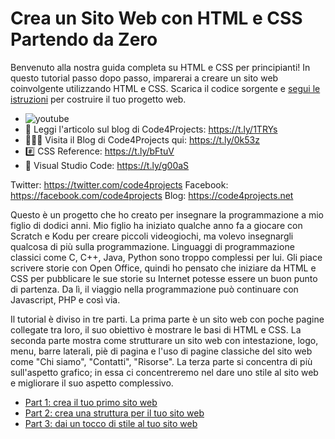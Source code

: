 # Crea un Sito Web con HTML e CSS Partendo da Zero

Benvenuto alla nostra guida completa su HTML e CSS per principianti! In questo tutorial passo dopo passo, imparerai a creare un sito web coinvolgente utilizzando HTML e CSS. Scarica il codice sorgente e [segui le istruzioni](https://www.youtube.com/watch?v=cNk0bVEMb3U) per costruire il tuo progetto web.

* ![youtube](https://github.com/sasadangelo/html-hero/assets/12810456/980f90da-2399-4e10-8b55-9d4f07e57d9c)
* 🧐 Leggi l'articolo sul blog di Code4Projects: https://t.ly/1TRYs
* 👩🏻‍💻 Visita il Blog di Code4Projects qui: https://t.ly/0k53z
* #️⃣ CSS Reference: https://t.ly/bFtuV
* 📝 Visual Studio Code: https://t.ly/g00aS

Twitter:  https://twitter.com/code4projects
Facebook:  https://facebook.com/code4projects
Blog: https://code4projects.net


Questo è un progetto che ho creato per insegnare la programmazione a mio figlio di dodici anni. Mio figlio ha iniziato qualche anno fa a giocare con Scratch e Kodu per creare piccoli videogiochi, ma volevo insegnargli qualcosa di più sulla programmazione. Linguaggi di programmazione classici come C, C++, Java, Python sono troppo complessi per lui. Gli piace scrivere storie con Open Office, quindi ho pensato che iniziare da HTML e CSS per pubblicare le sue storie su Internet potesse essere un buon punto di partenza. Da lì, il viaggio nella programmazione può continuare con Javascript, PHP e così via.

Il tutorial è diviso in tre parti. La prima parte è un sito web con poche pagine collegate tra loro, il suo obiettivo è mostrare le basi di HTML e CSS. La seconda parte mostra come strutturare un sito web con intestazione, logo, menu, barre laterali, piè di pagina e l'uso di pagine classiche del sito web come "Chi siamo", "Contatti", "Risorse". La terza parte si concentra di più sull'aspetto grafico; in essa ci concentreremo nel dare uno stile al sito web e migliorare il suo aspetto complessivo.

* [Part 1: crea il tuo primo sito web](https://github.com/sasadangelo/html-hero/tree/master/part-1)
* [Part 2: crea una struttura per il tuo sito web](https://github.com/sasadangelo/html-hero/tree/master/part-2)
* [Part 3: dai un tocco di stile al tuo sito web](https://github.com/sasadangelo/html-hero/tree/master/part-3)
